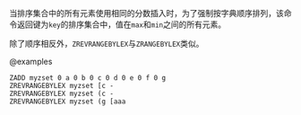 当排序集合中的所有元素使用相同的分数插入时，为了强制按字典顺序排列，该命令返回键为`key`的排序集合中，值在`max`和`min`之间的所有元素。

除了顺序相反外，`ZREVRANGEBYLEX`与`ZRANGEBYLEX`类似。

@examples

```cli
ZADD myzset 0 a 0 b 0 c 0 d 0 e 0 f 0 g
ZREVRANGEBYLEX myzset [c -
ZREVRANGEBYLEX myzset (c -
ZREVRANGEBYLEX myzset (g [aaa
```
